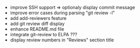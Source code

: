 * improve SSH support => optionaly display commit message
* improve error cases during parsing "git review -l"
* add add-reviewers feature
* add git review diff display
* enhance README.md file
* integrate git-review to ELPA ???
* display review numbers in "Reviews" section title

